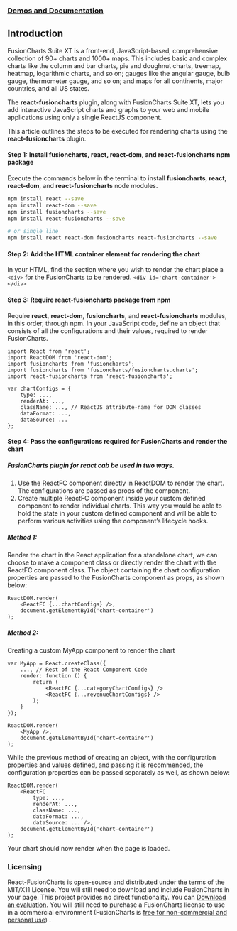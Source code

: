### [Demos and Documentation](http://fusioncharts.github.io/react-fusioncharts-component/)

## Introduction

FusionCharts Suite XT is a front-end, JavaScript-based, comprehensive collection of 90+ charts and  1000+ maps. This includes basic and complex charts like the column and bar charts, pie and doughnut charts, treemap, heatmap, logarithmic charts, and so on; gauges like the angular gauge, bulb gauge, thermometer gauge, and so on; and maps for all continents, major countries, and all US states.

The **react-fusioncharts** plugin, along with FusionCharts Suite XT, lets you add interactive JavaScript charts and graphs to your web and mobile applications using only a single ReactJS component.

This article outlines the steps to be executed for rendering charts using the **react-fusioncharts** plugin.

#### Step 1: Install **fusioncharts**, **react**, **react-dom**, and **react-fusioncharts** npm package
Execute the commands below in the terminal to install **fusioncharts**, **react**, **react-dom**, and **react-fusioncharts** node modules.

```sh
npm install react --save
npm install react-dom --save
npm install fusioncharts --save
npm install react-fusioncharts --save

# or single line
npm install react react-dom fusioncharts react-fusioncharts --save
```

#### Step 2: Add the HTML container element for rendering the chart

In your HTML, find the section where you wish to render the chart place a `<div>` for the FusionCharts to be rendered.
    `<div id='chart-container'></div>`

#### Step 3: Require react-fusioncharts package from npm

Require **react**, **react-dom**, **fusioncharts**, and **react-fusioncharts** modules, in this order, through npm. In your JavaScript code, define an object that consists of all the configurations and their values, required to render FusionCharts.

```
import React from 'react';
import ReactDOM from 'react-dom';
import fusioncharts from 'fusioncharts';
import fusioncharts from 'fusioncharts/fusioncharts.charts';
import react-fusioncharts from 'react-fusioncharts';

var chartConfigs = {
    type: ...,
    renderAt: ...,
    className: ..., // ReactJS attribute-name for DOM classes
    dataFormat: ...,
    dataSource: ...
};
```

#### Step 4: Pass the configurations required for FusionCharts and render the chart
##### FusionCharts plugin for react cab be used in two ways.
1. Use the ReactFC component directly in ReactDOM to render the chart.  The configurations are passed as props of the component.
2. Create multiple ReactFC component inside your custom defined component to render individual charts. This way you would be able to hold the state in your custom defined component and will be able to perform various activities using the component’s lifecycle hooks. 

##### Method 1:
Render the chart in the React application for a standalone chart, we can choose to make a component class or directly render the chart with the ReactFC component class. The object containing the chart configuration properties are passed to the FusionCharts component as props, as shown below:
```
ReactDOM.render(
    <ReactFC {...chartConfigs} />,
    document.getElementById('chart-container')
);
```
##### Method 2:
Creating a custom MyApp component to render the chart

```
var MyApp = React.createClass({
    ..., // Rest of the React Component Code
    render: function () {
        return (
            <ReactFC {...categoryChartConfigs} />
            <ReactFC {...revenueChartConfigs} />
        );
    }
});

ReactDOM.render(
    <MyApp />,
    document.getElementById('chart-container')
);
```
While the previous method of creating an object, with the configuration properties and values defined, and passing it is recommended, the configuration properties can be passed separately as well, as shown below:
```
ReactDOM.render(
    <ReactFC
        type: ...,
        renderAt: ...,
        className: ...,
        dataFormat: ...,
        dataSource: ... />,
    document.getElementById('chart-container')
);
```
Your chart should now render when the page is loaded.

### Licensing
React-FusionCharts is open-source and distributed under the terms of the MIT/X11 License. You will still need to download and include FusionCharts in your page. This project provides no direct functionality. You can [Download an evaluation](http://fusioncharts.com/download/). You will still need to purchase a FusionCharts license to use in a commercial environment (FusionCharts is [free for non-commercial and personal use](http://www.fusioncharts.com/download/free/)) .
